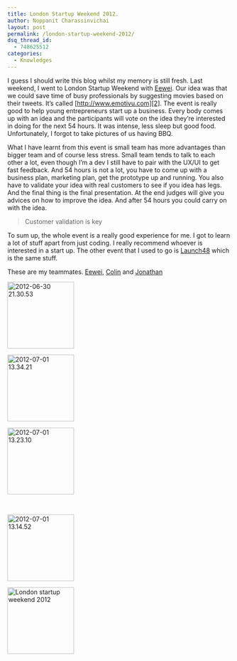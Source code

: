 ```yaml
---
title: London Startup Weekend 2012.
author: Noppanit Charassinvichai
layout: post
permalink: /london-startup-weekend-2012/
dsq_thread_id:
  - 748625512
categories:
  - Knowledges
---
```

I guess I should write this blog whilst my memory is still fresh. Last weekend, I went to London Startup Weekend with [Eewei][1]. Our idea was that we could save time of busy professionals by suggesting movies based on their tweets. It&#8217;s called [http://www.emotivu.com][2]. The event is really good to help young entrepreneurs start up a business. Every body comes up with an idea and the participants will vote on the idea they&#8217;re interested in doing for the next 54 hours. It was intense, less sleep but good food. Unfortunately, I forgot to take pictures of us having BBQ.

What I have learnt from this event is small team has more advantages than bigger team and of course less stress. Small team tends to talk to each other a lot, even though I&#8217;m a dev I still have to pair with the UX/UI to get fast feedback. And 54 hours is not a lot, you have to come up with a business plan, marketing plan, get the prototype up and running. You also have to validate your idea with real customers to see if you idea has legs. And the final thing is the final presentation. At the end judges will give you advices on how to improve the idea. And after 54 hours you could carry on with the idea. 

> Customer validation is key

To sum up, the whole event is a really good experience for me. I got to learn a lot of stuff apart from just coding. I really recommend whoever is interested in a start up. The other event that I used to go is [Launch48][3] which is the same stuff.

These are my teammates. [Eewei][4], [Colin][5] and [Jonathan][6] 

<div id='gallery-1' class='gallery galleryid-853 gallery-columns-3 gallery-size-thumbnail'>
  <dl class='gallery-item'>
    <dt class='gallery-icon portrait'>
      <a href='http://www.noppanit.com/london-startup-weekend-2012/2012-06-30-21-30-53/'><img width="150" height="150" src="http://www.noppanit.com/wp-content/uploads/2012/07/2012-06-30-21.30.53-150x150.jpg" class="attachment-thumbnail" alt="2012-06-30 21.30.53" /></a>
    </dt>
  </dl>
  
  <dl class='gallery-item'>
    <dt class='gallery-icon portrait'>
      <a href='http://www.noppanit.com/london-startup-weekend-2012/2012-07-01-13-34-21/'><img width="150" height="150" src="http://www.noppanit.com/wp-content/uploads/2012/07/2012-07-01-13.34.21-150x150.jpg" class="attachment-thumbnail" alt="2012-07-01 13.34.21" /></a>
    </dt>
  </dl>
  
  <dl class='gallery-item'>
    <dt class='gallery-icon portrait'>
      <a href='http://www.noppanit.com/london-startup-weekend-2012/2012-07-01-13-23-10/'><img width="150" height="150" src="http://www.noppanit.com/wp-content/uploads/2012/07/2012-07-01-13.23.10-150x150.jpg" class="attachment-thumbnail" alt="2012-07-01 13.23.10" /></a>
    </dt>
  </dl>
  
  <br style="clear: both" />
  
  <dl class='gallery-item'>
    <dt class='gallery-icon portrait'>
      <a href='http://www.noppanit.com/london-startup-weekend-2012/2012-07-01-13-14-52/'><img width="150" height="150" src="http://www.noppanit.com/wp-content/uploads/2012/07/2012-07-01-13.14.52-150x150.jpg" class="attachment-thumbnail" alt="2012-07-01 13.14.52" /></a>
    </dt>
  </dl>
  
  <dl class='gallery-item'>
    <dt class='gallery-icon landscape'>
      <a href='http://www.noppanit.com/london-startup-weekend-2012/2012-07-01-13-06-04/'><img width="150" height="150" src="http://www.noppanit.com/wp-content/uploads/2012/07/2012-07-01-13.06.04-150x150.jpg" class="attachment-thumbnail" alt="London startup weekend 2012" /></a>
    </dt>
  </dl>
  
  <br style='clear: both' />
</div>

 [1]: http://www.eewei.com "Eewei"
 [2]: http://www.emotivu.com "Emotivu"
 [3]: http://launch48.com/ "Launch48"
 [4]: http://www.eewei.com
 [5]: http://www.oneninefourstudio.com/
 [6]: http://jonathanyap.com/home.html